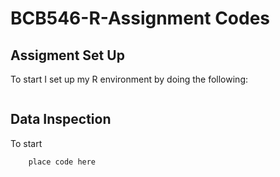 # BCB546-R-Assignment Codes

## Assigment Set Up
To start I set up my R environment by doing the following:
```
```

## Data Inspection

To start 

```
    place code here
```